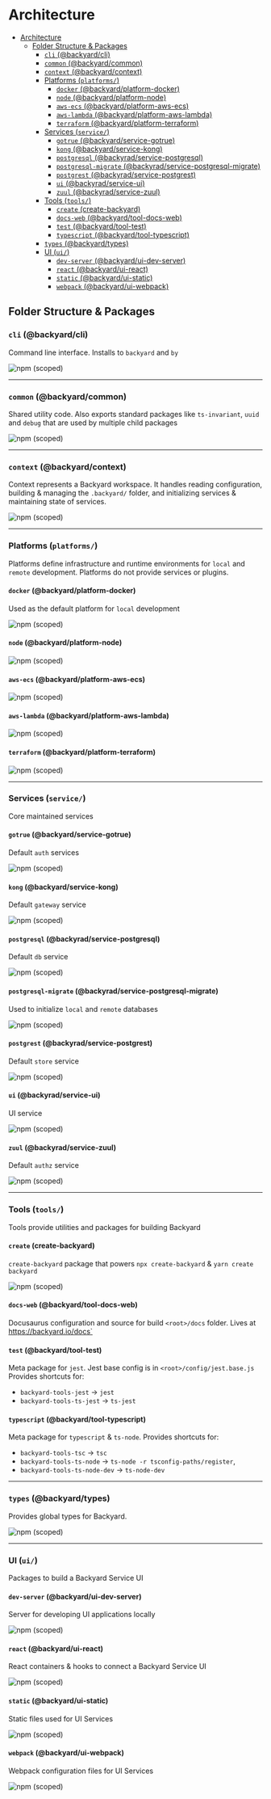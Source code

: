# Architecture

- [Architecture](#architecture)
  - [Folder Structure & Packages](#folder-structure--packages)
    - [`cli` (@backyard/cli)](#cli-backyardcli)
    - [`common` (@backyard/common)](#common-backyardcommon)
    - [`context` (@backyard/context)](#context-backyardcontext)
    - [Platforms (`platforms/`)](#platforms-platforms)
      - [`docker` (@backyard/platform-docker)](#docker-backyardplatform-docker)
      - [`node` (@backyard/platform-node)](#node-backyardplatform-node)
      - [`aws-ecs` (@backyard/platform-aws-ecs)](#aws-ecs-backyardplatform-aws-ecs)
      - [`aws-lambda` (@backyard/platform-aws-lambda)](#aws-lambda-backyardplatform-aws-lambda)
      - [`terraform` (@backyard/platform-terraform)](#terraform-backyardplatform-terraform)
    - [Services (`service/`)](#services-service)
      - [`gotrue` (@backyard/service-gotrue)](#gotrue-backyardservice-gotrue)
      - [`kong` (@backyard/service-kong)](#kong-backyardservice-kong)
      - [`postgresql` (@backyrad/service-postgresql)](#postgresql-backyradservice-postgresql)
      - [`postgresql-migrate` (@backyrad/service-postgresql-migrate)](#postgresql-migrate-backyradservice-postgresql-migrate)
      - [`postgrest` (@backyrad/service-postgrest)](#postgrest-backyradservice-postgrest)
      - [`ui` (@backyrad/service-ui)](#ui-backyradservice-ui)
      - [`zuul` (@backyrad/service-zuul)](#zuul-backyradservice-zuul)
    - [Tools (`tools/`)](#tools-tools)
      - [`create` (create-backyard)](#create-create-backyard)
      - [`docs-web` (@backyard/tool-docs-web)](#docs-web-backyardtool-docs-web)
      - [`test` (@backyard/tool-test)](#test-backyardtool-test)
      - [`typescript` (@backyard/tool-typescript)](#typescript-backyardtool-typescript)
    - [`types` (@backyard/types)](#types-backyardtypes)
    - [UI (`ui/`)](#ui-ui)
      - [`dev-server` (@backyard/ui-dev-server)](#dev-server-backyardui-dev-server)
      - [`react` (@backyard/ui-react)](#react-backyardui-react)
      - [`static` (@backyard/ui-static)](#static-backyardui-static)
      - [`webpack` (@backyard/ui-webpack)](#webpack-backyardui-webpack)

## Folder Structure & Packages

### `cli` (@backyard/cli)
Command line interface. Installs to `backyard` and `by`

![npm (scoped)](https://img.shields.io/npm/v/@backyard/cli)

---

### `common` (@backyard/common)
Shared utility code. Also exports standard packages like `ts-invariant`, `uuid` and `debug` that are used by multiple child packages

![npm (scoped)](https://img.shields.io/npm/v/@backyard/common)

---

### `context` (@backyard/context)
Context represents a Backyard workspace. It handles reading configuration, building & managing the `.backyard/` folder, and initializing services & maintaining state of services.

![npm (scoped)](https://img.shields.io/npm/v/@backyard/context)

---

### Platforms (`platforms/`)
Platforms define infrastructure and runtime environments for `local` and `remote` development. Platforms do not provide services or plugins.

#### `docker` (@backyard/platform-docker)
Used as the default platform for `local` development

![npm (scoped)](https://img.shields.io/npm/v/@backyard/platform-docker)

#### `node` (@backyard/platform-node)

![npm (scoped)](https://img.shields.io/npm/v/@backyard/platform-node)

#### `aws-ecs` (@backyard/platform-aws-ecs)

![npm (scoped)](https://img.shields.io/npm/v/@backyard/platform-aws-ecs)

#### `aws-lambda` (@backyard/platform-aws-lambda)

![npm (scoped)](https://img.shields.io/npm/v/@backyard/platform-aws-lambda)

#### `terraform` (@backyard/platform-terraform)

![npm (scoped)](https://img.shields.io/npm/v/@backyard/platform-terraform)

---

### Services (`service/`)
Core maintained services

#### `gotrue` (@backyard/service-gotrue)
Default `auth` services

![npm (scoped)](https://img.shields.io/npm/v/@backyard/service-gotrue)

#### `kong` (@backyard/service-kong)
Default `gateway` service

![npm (scoped)](https://img.shields.io/npm/v/@backyard/service-kong)

#### `postgresql` (@backyrad/service-postgresql)
Default `db` service

![npm (scoped)](https://img.shields.io/npm/v/@backyard/service-postgresql)

#### `postgresql-migrate` (@backyrad/service-postgresql-migrate)
Used to initialize `local` and `remote` databases

![npm (scoped)](https://img.shields.io/npm/v/@backyard/service-postgresql-migrate)

#### `postgrest` (@backyrad/service-postgrest)
Default `store` service

![npm (scoped)](https://img.shields.io/npm/v/@backyard/service-postgrest)

#### `ui` (@backyrad/service-ui)
UI service

![npm (scoped)](https://img.shields.io/npm/v/@backyard/service-ui)

#### `zuul` (@backyrad/service-zuul)
Default `authz` service

![npm (scoped)](https://img.shields.io/npm/v/@backyard/service-zuul)

---

### Tools (`tools/`)
Tools provide utilities and packages for building Backyard

#### `create` (create-backyard)
`create-backyard` package that powers `npx create-backyard` & `yarn create backyard`

![npm (scoped)](https://img.shields.io/npm/v/create-backyard)

#### `docs-web` (@backyard/tool-docs-web)
Docusaurus configuration and source for build `<root>/docs` folder. Lives at https://backyard.io/docs`

#### `test` (@backyard/tool-test)
Meta package for `jest`. Jest base config is in `<root>/config/jest.base.js` Provides shortcuts for:

 - `backyard-tools-jest` -> `jest`
 - `backyard-tools-ts-jest` -> `ts-jest`


#### `typescript` (@backyard/tool-typescript)
Meta package for `typescript` & `ts-node`. Provides shortcuts for:

 - `backyard-tools-tsc` -> `tsc`
 - `backyard-tools-ts-node` -> `ts-node -r tsconfig-paths/register`,
 - `backyard-tools-ts-node-dev` -> `ts-node-dev`


---

### `types` (@backyard/types)
Provides global types for Backyard.

![npm (scoped)](https://img.shields.io/npm/v/@backyard/types)


---

### UI (`ui/`)
Packages to build a Backyard Service UI

#### `dev-server` (@backyard/ui-dev-server)
Server for developing UI applications locally

![npm (scoped)](https://img.shields.io/npm/v/@backyard/ui-dev-server)


#### `react` (@backyard/ui-react)
React containers & hooks to connect a Backyard Service UI

![npm (scoped)](https://img.shields.io/npm/v/@backyard/ui-react)


#### `static` (@backyard/ui-static)
Static files used for UI Services

![npm (scoped)](https://img.shields.io/npm/v/@backyard/ui-static)

#### `webpack` (@backyard/ui-webpack)
Webpack configuration files for UI Services

![npm (scoped)](https://img.shields.io/npm/v/@backyard/ui-webpack)
